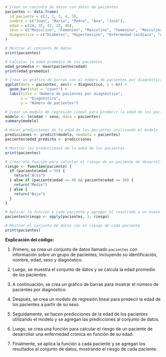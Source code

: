 ```r
# Crear un conjunto de datos con datos de pacientes
pacientes <- data.frame(
  id_paciente = c(1, 2, 3, 4, 5),
  nombre = c("Juan", "María", "Pedro", "Ana", "José"),
  edad = c(20, 35, 42, 28, 40),
  sexo = c("Masculino", "Femenino", "Masculino", "Femenino", "Masculino"),
  diagnostico = c("Diabetes", "Hipertensión", "Enfermedad cardíaca", "Asma", "Cáncer")
)

# Mostrar el conjunto de datos
print(pacientes)

# Calcular la edad promedio de los pacientes
edad_promedio <- mean(pacientes$edad)
print(edad_promedio)

# Crear un gráfico de barras con el número de pacientes por diagnóstico
ggplot(data = pacientes, aes(x = diagnostico, y = n)) +
  geom_bar(stat = "count") +
  labs(title = "Número de pacientes por diagnóstico",
       x = "Diagnóstico",
       y = "Número de pacientes")

# Crear un modelo de regresión lineal para predecir la edad de los pacientes a partir de su sexo
modelo <- lm(edad ~ sexo, data = pacientes)
summary(modelo)

# Hacer predicciones de la edad de los pacientes utilizando el modelo
predicciones <- predict(modelo, newdata = pacientes)
pacientes$edad_predicha <- predicciones

# Mostrar las predicciones de la edad de los pacientes
print(pacientes)

# Crear una función para calcular el riesgo de un paciente de desarrollar una enfermedad crónica
riesgo <- function(paciente) {
  if (paciente$edad > 50) {
    return("Alto")
  } else if (paciente$edad >= 40 && paciente$edad <= 50) {
    return("Medio")
  } else {
    return("Bajo")
  }
}

# Aplicar la función a cada paciente y agregar el resultado a un nuevo conjunto de datos
pacientes$riesgo <- apply(pacientes, 1, riesgo)

# Mostrar el conjunto de datos con el riesgo de cada paciente
print(pacientes)

```

**Explicación del código:**

1. Primero, se crea un conjunto de datos llamado `pacientes` con información sobre un grupo de pacientes, incluyendo su identificación, nombre, edad, sexo y diagnóstico.

2. Luego, se muestra el conjunto de datos y se calcula la edad promedio de los pacientes.

3. A continuación, se crea un gráfico de barras para mostrar el número de pacientes por diagnóstico.

4. Después, se crea un modelo de regresión lineal para predecir la edad de los pacientes a partir de su sexo.

5. Seguidamente, se hacen predicciones de la edad de los pacientes utilizando el modelo y se agregan las predicciones al conjunto de datos.

6. Luego, se crea una función para calcular el riesgo de un paciente de desarrollar una enfermedad crónica en función de su edad.

7. Finalmente, se aplica la función a cada paciente y se agregan los resultados al conjunto de datos, mostrando el riesgo de cada paciente.